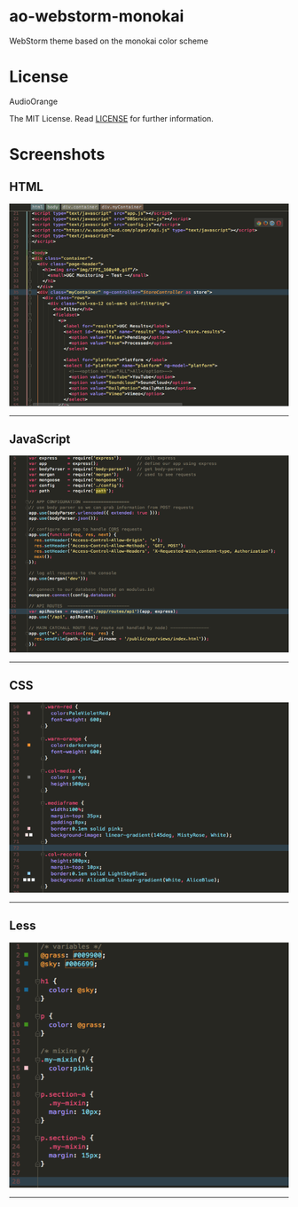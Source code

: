 # ao-webstorm-monokai


WebStorm theme based on the monokai color scheme


# License
AudioOrange

The MIT License. Read [LICENSE](LICENSE) for further information.



# Screenshots

## HTML

![html](images/html.png)

---
## JavaScript

![html](images/javascript.png)

---
## CSS

![html](images/css.png)

---
## Less

![html](images/css-less.png)

---
